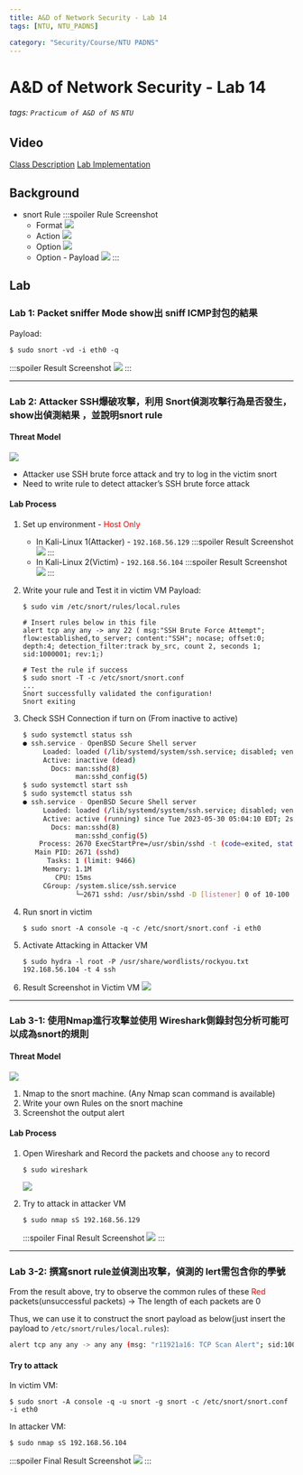 ```yaml
---
title: A&D of Network Security - Lab 14
tags: [NTU, NTU_PADNS]

category: "Security/Course/NTU PADNS"
---
```


# A&D of Network Security - Lab 14
###### tags: `Practicum of A&D of NS` `NTU`

## Video
[Class Description](https://files-1.dlc.ntu.edu.tw/cool-video/202305/f4f0b276-7211-448a-812b-89b3d194ccde/transcoded.mp4?AWSAccessKeyId=C6ueMrUe5JyPkWQJAyKp&Expires=1685444669&Signature=XXKzQ0FHD31E%2FdKWhlcyX%2BcLQXg%3D)
[Lab Implementation](https://files-1.dlc.ntu.edu.tw/cool-video/202305/b494d4d3-0d67-4672-95ab-37a8c35b70b3/transcoded.mp4?AWSAccessKeyId=C6ueMrUe5JyPkWQJAyKp&Expires=1685432006&Signature=sJvf4b%2BWXnkZY3dCFmX4vHCcyy0%3D)

## Background
* snort Rule
    :::spoiler Rule Screenshot
    * Format
    ![](https://hackmd.io/_uploads/S1pKEV7Ln.png)
    * Action
    ![](https://hackmd.io/_uploads/HygsNEXI2.png)
    * Option
    ![](https://hackmd.io/_uploads/By83VNQUh.png)
    * Option - Payload
    ![](https://hackmd.io/_uploads/rJ6p44QI2.png)
    :::


## Lab
### Lab 1: Packet sniffer Mode show出 sniff ICMP封包的結果
Payload:
```bash!
$ sudo snort -vd -i eth0 -q
```
:::spoiler Result Screenshot
![](https://hackmd.io/_uploads/BJVrHN78h.png)
:::


---
### Lab 2: Attacker SSH爆破攻擊，利用 Snort偵測攻擊行為是否發生，show出偵測結果 ，並說明snort rule
#### Threat Model
![](https://hackmd.io/_uploads/SkDltNQU3.png)
* Attacker use SSH brute force attack and try to log in the victim snort
* Need to write rule to detect attacker’s SSH brute force attack

#### Lab Process
1. Set up environment - <font color="FF0000">Host Only</font>
    * In Kali-Linux 1(Attacker) - `192.168.56.129`
        :::spoiler Result Screenshot
        ![](https://hackmd.io/_uploads/Hkd6FEmI3.png)
        :::
    * In Kali-Linux 2(Victim) - `192.168.56.104`
        :::spoiler Result Screenshot
        ![](https://hackmd.io/_uploads/HkoYt4QU2.png)
        :::
        
2. Write your rule and Test it in victim VM
Payload:
    ```bash!
    $ sudo vim /etc/snort/rules/local.rules

    # Insert rules below in this file
    alert tcp any any -> any 22 ( msg:"SSH Brute Force Attempt"; flow:established,to_server; content:"SSH"; nocase; offset:0; depth:4; detection_filter:track by_src, count 2, seconds 1; sid:1000001; rev:1;)

    # Test the rule if success
    $ sudo snort -T -c /etc/snort/snort.conf
    ...
    Snort successfully validated the configuration!
    Snort exiting
    ```

3. Check SSH Connection if turn on (From inactive to active)
    ```bash
    $ sudo systemctl status ssh
    ● ssh.service - OpenBSD Secure Shell server
         Loaded: loaded (/lib/systemd/system/ssh.service; disabled; vendor preset: disabled)
         Active: inactive (dead)
           Docs: man:sshd(8)
                 man:sshd_config(5)
    $ sudo systemctl start ssh
    $ sudo systemctl status ssh
    ● ssh.service - OpenBSD Secure Shell server
         Loaded: loaded (/lib/systemd/system/ssh.service; disabled; vendor preset: disabled)
         Active: active (running) since Tue 2023-05-30 05:04:10 EDT; 2s ago
           Docs: man:sshd(8)
                 man:sshd_config(5)
        Process: 2670 ExecStartPre=/usr/sbin/sshd -t (code=exited, status=0/SUCCESS)
       Main PID: 2671 (sshd)
          Tasks: 1 (limit: 9466)
         Memory: 1.1M
            CPU: 15ms
         CGroup: /system.slice/ssh.service
                 └─2671 sshd: /usr/sbin/sshd -D [listener] 0 of 10-100 startups
    ```
4. Run snort in victim
    ```bash!
    $ sudo snort -A console -q -c /etc/snort/snort.conf -i eth0
    ```

5. Activate Attacking in Attacker VM
    ```bash!
    $ sudo hydra -l root -P /usr/share/wordlists/rockyou.txt 192.168.56.104 -t 4 ssh
    ```
6. Result Screenshot in Victim VM
    ![](https://hackmd.io/_uploads/SJ0U0VmUh.png)


---
### Lab 3-1: 使用Nmap進行攻擊並使用 Wireshark側錄封包分析可能可以成為snort的規則
#### Threat Model
![](https://hackmd.io/_uploads/H1LrJHQ83.png)
1. Nmap to the snort machine. (Any Nmap scan command is available)
2. Write your own Rules on the snort machine
3. Screenshot the output alert

#### Lab Process
1. Open Wireshark and Record the packets and choose `any` to record
    ```bash!
    $ sudo wireshark
    ```
    ![](https://hackmd.io/_uploads/S1WJxrmLn.png)

2. Try to attack in attacker VM
    ```bash!
    $ sudo nmap sS 192.168.56.129
    ```
    :::spoiler Final Result Screenshot
    ![](https://hackmd.io/_uploads/rk3cCEQIn.png)
    :::

---
###  Lab 3-2: 撰寫snort rule並偵測出攻擊，偵測的 lert需包含你的學號
From the result above, try to observe the common rules of these <font color="FF0000">Red</font> packets(unsuccessful packets) $\to$ The length of each packets are $0$

Thus, we can use it to construct the snort payload as below(just insert the payload to `/etc/snort/rules/local.rules`):
```bash
alert tcp any any -> any any (msg: "r11921a16: TCP Scan Alert"; sid:1000002;dsize:<5;)
```

#### Try to attack
In victim VM:
```bash!
$ sudo snort -A console -q -u snort -g snort -c /etc/snort/snort.conf -i eth0
```

In attacker VM:
```bash!
$ sudo nmap sS 192.168.56.104
```
:::spoiler Final Result Screenshot
![](https://hackmd.io/_uploads/Sy8hCNQI2.png)
:::